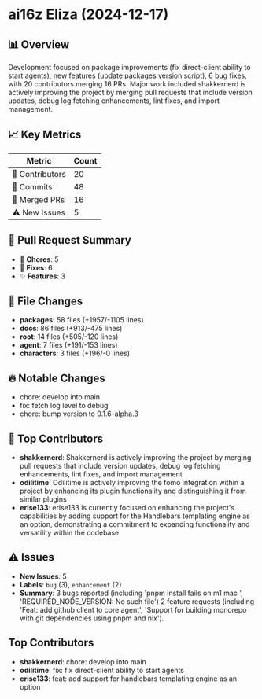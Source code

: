 # ai16z Eliza (2024-12-17)
    
## 📊 Overview
Development focused on package improvements (fix direct-client ability to start agents), new features (update packages version script), 6 bug fixes, with 20 contributors merging 16 PRs. Major work included shakkernerd is actively improving the project by merging pull requests that include version updates, debug log fetching enhancements, lint fixes, and import management.

## 📈 Key Metrics
| Metric | Count |
|---------|--------|
| 👥 Contributors | 20 |
| 📝 Commits | 48 |
| 🔄 Merged PRs | 16 |
| ⚠️ New Issues | 5 |

## 🔄 Pull Request Summary
- 🧹 **Chores**: 5
- 🐛 **Fixes**: 6
- ✨ **Features**: 3

## 📁 File Changes
- **packages**: 58 files (+1957/-1105 lines)
- **docs**: 86 files (+913/-475 lines)
- **root**: 14 files (+505/-120 lines)
- **agent**: 7 files (+191/-153 lines)
- **characters**: 3 files (+196/-0 lines)

## 🔥 Notable Changes
- chore: develop into main
- fix: fetch log level to debug
- chore: bump version to 0.1.6-alpha.3

## 👥 Top Contributors
- **shakkernerd**: Shakkernerd is actively improving the project by merging pull requests that include version updates, debug log fetching enhancements, lint fixes, and import management
- **odilitime**: Odilitime is actively improving the fomo integration within a project by enhancing its plugin functionality and distinguishing it from similar plugins
- **erise133**: erise133 is currently focused on enhancing the project's capabilities by adding support for the Handlebars templating engine as an option, demonstrating a commitment to expanding functionality and versatility within the codebase

## ⚠️ Issues
- **New Issues**: 5
- **Labels**: `bug` (3), `enhancement` (2)
- **Summary**: 3 bugs reported (including 'pnpm install fails on m1 mac ', 'REQUIRED_NODE_VERSION: No such file') 2 feature requests (including 'Feat: add github client to core agent', 'Support for building monorepo with git dependencies using pnpm and nix').

## Top Contributors
- **shakkernerd**: chore: develop into main
- **odilitime**: fix: fix direct-client ability to start agents
- **erise133**: feat: add support for handlebars templating engine as an option
